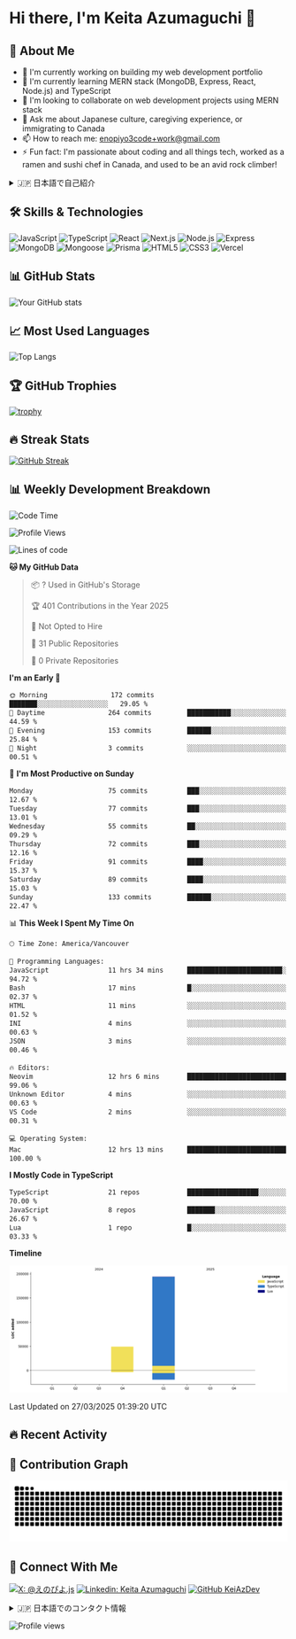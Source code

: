 # Hi there, I'm Keita Azumaguchi 👋

## 🚀 About Me
- 🔭 I'm currently working on building my web development portfolio<br>
- 🌱 I'm currently learning MERN stack (MongoDB, Express, React, Node.js) and TypeScript<br>
- 👯 I'm looking to collaborate on web development projects using MERN stack<br>
- 💬 Ask me about Japanese culture, caregiving experience, or immigrating to Canada<br>
- 📫 How to reach me: enopiyo3code+work@gmail.com<br>
- ⚡ Fun fact: I'm passionate about coding and all things tech, worked as a ramen and sushi chef in Canada, and used to be an avid rock climber!<br>

<details>
<summary>🇯🇵 日本語で自己紹介</summary>
<br>
- 🔭 現在の仕事: ウェブ開発ポートフォリオの構築<br>
- 🌱 学習中: MERNスタック（MongoDB、Express、React、Node.js）とTypeScript<br>
- 👯 コラボレーション: MERNスタックを使用したウェブ開発プロジェクト<br>
- 💬 質問歓迎: 日本文化、介護経験、カナダへの移住について<br>
- 📫 連絡先: enopiyo3code+work@gmail.com<br>
- ⚡ 趣味: プログラミング・コーディング・PC関連が一番の情熱。カナダでラーメンと寿司のシェフ経験あり、ロッククライミング経験あり<br>
</details>

## 🛠 Skills & Technologies
![JavaScript](https://img.shields.io/badge/-JavaScript-F7DF1E?style=flat-square&logo=javascript&logoColor=black)
![TypeScript](https://img.shields.io/badge/-TypeScript-3178C6?style=flat-square&logo=typescript&logoColor=white)
![React](https://img.shields.io/badge/-React-61DAFB?style=flat-square&logo=react&logoColor=black)
![Next.js](https://img.shields.io/badge/-Next.js-000000?style=flat-square&logo=next.js&logoColor=white)
![Node.js](https://img.shields.io/badge/-Node.js-339933?style=flat-square&logo=node.js&logoColor=white)
![Express](https://img.shields.io/badge/-Express-000000?style=flat-square&logo=express&logoColor=white)
![MongoDB](https://img.shields.io/badge/-MongoDB-47A248?style=flat-square&logo=mongodb&logoColor=white)
![Mongoose](https://img.shields.io/badge/-Mongoose-880000?style=flat-square&logo=mongoose&logoColor=white)
![Prisma](https://img.shields.io/badge/-Prisma-2D3748?style=flat-square&logo=prisma&logoColor=white)
![HTML5](https://img.shields.io/badge/-HTML5-E34F26?style=flat-square&logo=html5&logoColor=white)
![CSS3](https://img.shields.io/badge/-CSS3-1572B6?style=flat-square&logo=css3&logoColor=white)
![Vercel](https://img.shields.io/badge/-Vercel-000000?style=flat-square&logo=vercel&logoColor=white)

## 📊 GitHub Stats
![Your GitHub stats](https://github-readme-stats.vercel.app/api?username=KeiAzDev&show_icons=true&theme=tokyonight)

## 📈 Most Used Languages
![Top Langs](https://github-readme-stats.vercel.app/api/top-langs/?username=KeiAzDev&layout=compact&theme=tokyonight)

## 🏆 GitHub Trophies
[![trophy](https://github-profile-trophy.vercel.app/?username=KeiAzDev&theme=onedark)](https://github.com/ryo-ma/github-profile-trophy)

## 🔥 Streak Stats
[![GitHub Streak](https://github-readme-streak-stats.herokuapp.com/?user=KeiAzDev&theme=dark)](https://git.io/streak-stats)

## 📊 Weekly Development Breakdown
<!--START_SECTION:waka-->
![Code Time](http://img.shields.io/badge/Code%20Time-7%20hrs%209%20mins-blue)

![Profile Views](http://img.shields.io/badge/Profile%20Views-279-blue)

![Lines of code](https://img.shields.io/badge/From%20Hello%20World%20I%27ve%20Written-242.4%20thousand%20lines%20of%20code-blue)

**🐱 My GitHub Data** 

> 📦 ? Used in GitHub's Storage 
 > 
> 🏆 401 Contributions in the Year 2025
 > 
> 🚫 Not Opted to Hire
 > 
> 📜 31 Public Repositories 
 > 
> 🔑 0 Private Repositories 
 > 
**I'm an Early 🐤** 

```text
🌞 Morning                172 commits         ███████░░░░░░░░░░░░░░░░░░   29.05 % 
🌆 Daytime                264 commits         ███████████░░░░░░░░░░░░░░   44.59 % 
🌃 Evening                153 commits         ██████░░░░░░░░░░░░░░░░░░░   25.84 % 
🌙 Night                  3 commits           ░░░░░░░░░░░░░░░░░░░░░░░░░   00.51 % 
```
📅 **I'm Most Productive on Sunday** 

```text
Monday                   75 commits          ███░░░░░░░░░░░░░░░░░░░░░░   12.67 % 
Tuesday                  77 commits          ███░░░░░░░░░░░░░░░░░░░░░░   13.01 % 
Wednesday                55 commits          ██░░░░░░░░░░░░░░░░░░░░░░░   09.29 % 
Thursday                 72 commits          ███░░░░░░░░░░░░░░░░░░░░░░   12.16 % 
Friday                   91 commits          ████░░░░░░░░░░░░░░░░░░░░░   15.37 % 
Saturday                 89 commits          ████░░░░░░░░░░░░░░░░░░░░░   15.03 % 
Sunday                   133 commits         ██████░░░░░░░░░░░░░░░░░░░   22.47 % 
```


📊 **This Week I Spent My Time On** 

```text
🕑︎ Time Zone: America/Vancouver

💬 Programming Languages: 
JavaScript               11 hrs 34 mins      ████████████████████████░   94.72 % 
Bash                     17 mins             █░░░░░░░░░░░░░░░░░░░░░░░░   02.37 % 
HTML                     11 mins             ░░░░░░░░░░░░░░░░░░░░░░░░░   01.52 % 
INI                      4 mins              ░░░░░░░░░░░░░░░░░░░░░░░░░   00.63 % 
JSON                     3 mins              ░░░░░░░░░░░░░░░░░░░░░░░░░   00.46 % 

🔥 Editors: 
Neovim                   12 hrs 6 mins       █████████████████████████   99.06 % 
Unknown Editor           4 mins              ░░░░░░░░░░░░░░░░░░░░░░░░░   00.63 % 
VS Code                  2 mins              ░░░░░░░░░░░░░░░░░░░░░░░░░   00.31 % 

💻 Operating System: 
Mac                      12 hrs 13 mins      █████████████████████████   100.00 % 
```

**I Mostly Code in TypeScript** 

```text
TypeScript               21 repos            ██████████████████░░░░░░░   70.00 % 
JavaScript               8 repos             ███████░░░░░░░░░░░░░░░░░░   26.67 % 
Lua                      1 repo              █░░░░░░░░░░░░░░░░░░░░░░░░   03.33 % 
```



**Timeline**

![Lines of Code chart](https://raw.githubusercontent.com/KeiAzDev/KeiAzDev/main/assets/bar_graph.png)


 Last Updated on 27/03/2025 01:39:20 UTC
<!--END_SECTION:waka-->

## 🔥 Recent Activity
<!--START_SECTION:activity-->
<!--END_SECTION:activity-->

## 🐍 Contribution Graph
![Snake animation](https://github.com/KeiAzDev/KeiAzDev/blob/output/github-contribution-grid-snake.svg)

<!-- ## 🔥 Featured Projects
<table>
  <tr>
    <td valign="top" width="50%">
      <h3>Project 1</h3>
      <p>Description of your project in English</p>
      <p><a href="https://github.com/KeiAzDev/Project1">View Project</a></p>
      <details>
        <summary>🇯🇵 日本語の説明</summary>
        <p>プロジェクトの日本語での説明</p>
      </details>
    </td>
    <td valign="top" width="50%">
      <h3>Project 2</h3>
      <p>Description of your project in English</p>
      <p><a href="https://github.com/KeiAzDev/Project2">View Project</a></p>
      <details>
        <summary>🇯🇵 日本語の説明</summary>
        <p>プロジェクトの日本語での説明</p>
      </details>
    </td>
  </tr>
</table> -->

## 📱 Connect With Me
[![X: @えのぴよ.js](https://img.shields.io/twitter/follow/YourTwitterHandle?style=social)](https://twitter.com/@piyo3code)
[![Linkedin: Keita Azumaguchi](https://img.shields.io/badge/-YourLinkedIn-blue?style=flat-square&logo=Linkedin&logoColor=white&link=https://www.linkedin.com/in/YourLinkedIn/)](https://www.linkedin.com/in/keita-azumaguchi/)
[![GitHub KeiAzDev](https://img.shields.io/github/followers/KeiAzDev?label=follow&style=social)](https://github.com/KeiAzDev)

<details>
<summary>🇯🇵 日本語でのコンタクト情報</summary>
<br>

- X: [えのぴよ.js](https://twitter.com/@piyo3code)
- LinkedIn: [LinkedIn](https://www.linkedin.com/in/keita-azumaguchi/)
- メール: enopiyo3code+work@gmail.com
</details>

<!-- Visitor counter -->
![Profile views](https://komarev.com/ghpvc/?username=KeiAzDev&color=green)
